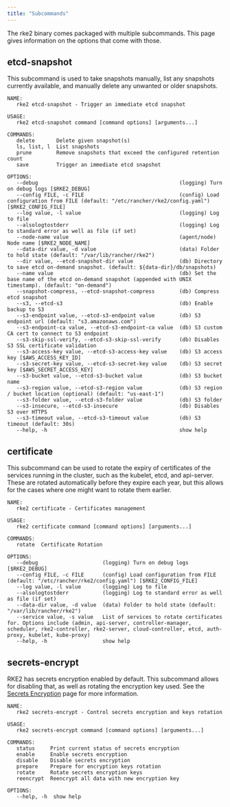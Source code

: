 ```yaml
---
title: "Subcommands"
---
```


The rke2 binary comes packaged with multiple subcommands. This page gives information on the options that come with those.

## etcd-snapshot
This subcommand is used to take snapshots manually, list any snapshots currently available, and manually delete any unwanted or older snapshots.

```console
NAME:
   rke2 etcd-snapshot - Trigger an immediate etcd snapshot

USAGE:
   rke2 etcd-snapshot command [command options] [arguments...]

COMMANDS:
   delete       Delete given snapshot(s)
   ls, list, l  List snapshots
   prune        Remove snapshots that exceed the configured retention count
   save         Trigger an immediate etcd snapshot

OPTIONS:
   --debug                                              (logging) Turn on debug logs [$RKE2_DEBUG]
   --config FILE, -c FILE                               (config) Load configuration from FILE (default: "/etc/rancher/rke2/config.yaml") [$RKE2_CONFIG_FILE]
   --log value, -l value                                (logging) Log to file
   --alsologtostderr                                    (logging) Log to standard error as well as file (if set)
   --node-name value                                    (agent/node) Node name [$RKE2_NODE_NAME]
   --data-dir value, -d value                           (data) Folder to hold state (default: "/var/lib/rancher/rke2")
   --dir value, --etcd-snapshot-dir value               (db) Directory to save etcd on-demand snapshot. (default: ${data-dir}/db/snapshots)
   --name value                                         (db) Set the base name of the etcd on-demand snapshot (appended with UNIX timestamp). (default: "on-demand")
   --snapshot-compress, --etcd-snapshot-compress        (db) Compress etcd snapshot
   --s3, --etcd-s3                                      (db) Enable backup to S3
   --s3-endpoint value, --etcd-s3-endpoint value        (db) S3 endpoint url (default: "s3.amazonaws.com")
   --s3-endpoint-ca value, --etcd-s3-endpoint-ca value  (db) S3 custom CA cert to connect to S3 endpoint
   --s3-skip-ssl-verify, --etcd-s3-skip-ssl-verify      (db) Disables S3 SSL certificate validation
   --s3-access-key value, --etcd-s3-access-key value    (db) S3 access key [$AWS_ACCESS_KEY_ID]
   --s3-secret-key value, --etcd-s3-secret-key value    (db) S3 secret key [$AWS_SECRET_ACCESS_KEY]
   --s3-bucket value, --etcd-s3-bucket value            (db) S3 bucket name
   --s3-region value, --etcd-s3-region value            (db) S3 region / bucket location (optional) (default: "us-east-1")
   --s3-folder value, --etcd-s3-folder value            (db) S3 folder
   --s3-insecure, --etcd-s3-insecure                    (db) Disables S3 over HTTPS
   --s3-timeout value, --etcd-s3-timeout value          (db) S3 timeout (default: 30s)
   --help, -h                                           show help
```


## certificate
This subcommand can be used to rotate the expiry of certificates of the services running in the cluster, such as the kubelet, etcd, and api-server. These are rotated automatically before they expire each year, but this allows for the cases where one might want to rotate them earlier.

```console
NAME:
   rke2 certificate - Certificates management

USAGE:
   rke2 certificate command [command options] [arguments...]

COMMANDS:
   rotate  Certificate Rotation

OPTIONS:
   --debug                     (logging) Turn on debug logs [$RKE2_DEBUG]
   --config FILE, -c FILE      (config) Load configuration from FILE (default: "/etc/rancher/rke2/config.yaml") [$RKE2_CONFIG_FILE]
   --log value, -l value       (logging) Log to file
   --alsologtostderr           (logging) Log to standard error as well as file (if set)
   --data-dir value, -d value  (data) Folder to hold state (default: "/var/lib/rancher/rke2")
   --service value, -s value   List of services to rotate certificates for. Options include (admin, api-server, controller-manager, scheduler, rke2-controller, rke2-server, cloud-controller, etcd, auth-proxy, kubelet, kube-proxy)
   --help, -h                  show help
```


## secrets-encrypt
RKE2 has secrets encryption enabled by default. This subcommand allows for disabling that, as well as rotating the encryption key used.
See the [Secrets Encryption](../security/secrets_encryption.md) page for more information.

```console
NAME:
   rke2 secrets-encrypt - Control secrets encryption and keys rotation

USAGE:
   rke2 secrets-encrypt command [command options] [arguments...]

COMMANDS:
   status     Print current status of secrets encryption
   enable     Enable secrets encryption
   disable    Disable secrets encryption
   prepare    Prepare for encryption keys rotation
   rotate     Rotate secrets encryption keys
   reencrypt  Reencrypt all data with new encryption key

OPTIONS:
   --help, -h  show help
```
